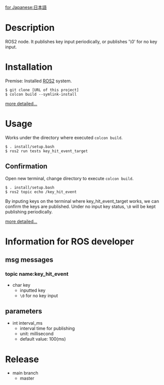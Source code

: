 [for Japanese:日本語](docs/README_JP.md)

# Description
ROS2 node. It publishes key input periodically, or publishes '\0' for no key input.

# Installation
Premise: Installed [ROS2](https://index.ros.org/doc/ros2/) system.

```
$ git clone [URL of this project]
$ colcon build --symlink-install
```

[more detailed...](docs/Installation.md)

# Usage
Works under the directory where executed `colcon build`.

```
$ . install/setup.bash
$ ros2 run tests key_hit_event_target
```

## Confirmation
Open new terminal, change directory to execute `colcon build`.

```
$ . install/setup.bash
$ ros2 topic echo /key_hit_event
```

By inputing keys on the terminal where key_hit_event_target works, we can confirm the keys are published.
Under no input key status, `\0` will be kept publishing periodically.

[more detailed...](docs/Usage.md)


# Information for ROS developer
## msg messages
### topic name:key_hit_event

* char key
    * inputted key
    * `\0` for no key input

## parameters

* int interval_ms
    * interval time for publishing
    * unit: millisecond
    * default value: 100(ms)

# Release
* main branch
    * master
